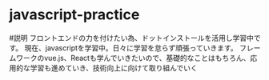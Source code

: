 # javascript-practice

#説明 フロントエンドの力を付けたい為、ドットインストールを活用し学習中です。 
現在、javascriptを学習中。日々に学習を怠らず頑張っていきます。
フレームワークのvue.js、Reactも学んでいきたいので、基礎的なことはもちろん、応用的な学習も進めていき、技術向上に向けて取り組んでいく

